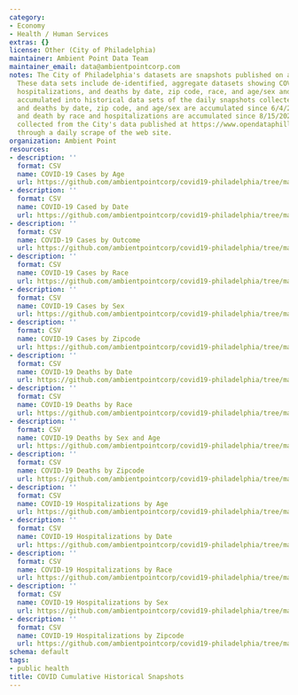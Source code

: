 ```yaml
---
category:
- Economy
- Health / Human Services
extras: {}
license: Other (City of Philadelphia)
maintainer: Ambient Point Data Team
maintainer_email: data@ambientpointcorp.com
notes: The City of Philadelphia's datasets are snapshots published on a daily basis.
  These data sets include de-identified, aggregate datasets showing COVID-19 cases,
  hospitalizations, and deaths by date, zip code, race, and age/sex and are made available
  accumulated into historical data sets of the daily snapshots collected. The cases
  and deaths by date, zip code, and age/sex are accumulated since 6/4/2020. Cases
  and death by race and hospitalizations are accumulated since 8/15/2020. Data is
  collected from the City's data published at https://www.opendataphilly.org/showcase/philadelphia-covid-19-information
  through a daily scrape of the web site.
organization: Ambient Point
resources:
- description: ''
  format: CSV
  name: COVID-19 Cases by Age
  url: https://github.com/ambientpointcorp/covid19-philadelphia/tree/master/cases_by_age
- description: ''
  format: CSV
  name: COVID-19 Cased by Date
  url: https://github.com/ambientpointcorp/covid19-philadelphia/tree/master/cases_by_date
- description: ''
  format: CSV
  name: COVID-19 Cases by Outcome
  url: https://github.com/ambientpointcorp/covid19-philadelphia/tree/master/cases_by_outcome
- description: ''
  format: CSV
  name: COVID-19 Cases by Race
  url: https://github.com/ambientpointcorp/covid19-philadelphia/tree/master/cases_by_race
- description: ''
  format: CSV
  name: COVID-19 Cases by Sex
  url: https://github.com/ambientpointcorp/covid19-philadelphia/tree/master/cases_by_sex
- description: ''
  format: CSV
  name: COVID-19 Cases by Zipcode
  url: https://github.com/ambientpointcorp/covid19-philadelphia/tree/master/cases_by_zipcode
- description: ''
  format: CSV
  name: COVID-19 Deaths by Date
  url: https://github.com/ambientpointcorp/covid19-philadelphia/tree/master/deaths_by_date
- description: ''
  format: CSV
  name: COVID-19 Deaths by Race
  url: https://github.com/ambientpointcorp/covid19-philadelphia/tree/master/deaths_by_race
- description: ''
  format: CSV
  name: COVID-19 Deaths by Sex and Age
  url: https://github.com/ambientpointcorp/covid19-philadelphia/tree/master/deaths_by_sex_age
- description: ''
  format: CSV
  name: COVID-19 Deaths by Zipcode
  url: https://github.com/ambientpointcorp/covid19-philadelphia/tree/master/deaths_by_zipcode
- description: ''
  format: CSV
  name: COVID-19 Hospitalizations by Age
  url: https://github.com/ambientpointcorp/covid19-philadelphia/tree/master/hospitalizations_by_age
- description: ''
  format: CSV
  name: COVID-19 Hospitalizations by Date
  url: https://github.com/ambientpointcorp/covid19-philadelphia/tree/master/hospitalizations_by_date
- description: ''
  format: CSV
  name: COVID-19 Hospitalizations by Race
  url: https://github.com/ambientpointcorp/covid19-philadelphia/tree/master/hospitalizations_by_race
- description: ''
  format: CSV
  name: COVID-19 Hospitalizations by Sex
  url: https://github.com/ambientpointcorp/covid19-philadelphia/tree/master/hospitalizations_by_sex
- description: ''
  format: CSV
  name: COVID-19 Hospitalizations by Zipcode
  url: https://github.com/ambientpointcorp/covid19-philadelphia/tree/master/hospitalizations_by_zipcode
schema: default
tags:
- public health
title: COVID Cumulative Historical Snapshots
---
```

